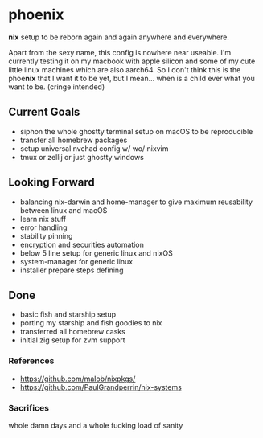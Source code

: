 # phoenix

**nix** setup to be reborn again and again anywhere and everywhere.

Apart from the sexy name, this config is nowhere near useable. I'm currently testing it on my macbook with apple silicon and some of my cute little linux machines which are also aarch64. So I don't think this is the phoe**nix** that I want it to be yet, but I mean... when is a child ever what you want to be. (cringe intended)

## Current Goals

- siphon the whole ghostty terminal setup on macOS to be reproducible
- transfer all homebrew packages
- setup universal nvchad config w/ wo/ nixvim
- tmux or zellij or just ghostty windows

## Looking Forward

- balancing nix-darwin and home-manager to give maximum reusability between linux and macOS
- learn nix stuff
- error handling
- stability pinning
- encryption and securities automation
- below 5 line setup for generic linux and nixOS
- system-manager for generic linux
- installer prepare steps defining

## Done

- basic fish and starship setup
- porting my starship and fish goodies to nix
- transferred all homebrew casks
- initial zig setup for zvm support

### References

- https://github.com/malob/nixpkgs/
- https://github.com/PaulGrandperrin/nix-systems

### Sacrifices

whole damn days and a whole fucking load of sanity

